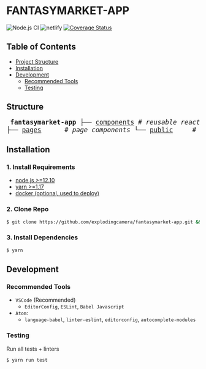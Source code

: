 <h1>FANTASYMARKET-APP</h1>

![Node.js CI](https://github.com/explodingcamera/fantasymarket-app/workflows/Node.js%20CI/badge.svg?branch=develop)
![netlify](https://img.shields.io/netlify/306db36d-47d1-40d3-9f52-c52a5b7633e5?style=flat)
[![Coverage Status](https://coveralls.io/repos/github/explodingcamera/fantasymarket-app/badge.svg?t=LFt2Sc)](https://coveralls.io/github/explodingcamera/fantasymarket-app)

## Table of Contents

- [Project Structure](#structure)
- [Installation](#installation)
- [Development](#development)
  - [Recommended Tools](#recommended-tools)
  - [Testing](#testing)

## Structure

<big><pre>
**fantasymarket-app**
├── [components](components/) _# reusable react components_
├── [pages](packages/) &nbsp;&nbsp;&nbsp;&nbsp; _# page components_
└── [public](public/) &nbsp;&nbsp;&nbsp; _# static files_</pre></big>

## Installation

### 1. Install Requirements

- [node.js >=12.10](https://nodejs.org/en/download/)
- [yarn >=1.17](https://classic.yarnpkg.com/en/docs/install)
- [docker (optional, used to deploy)](https://docs.docker.com/engine/installation/#supported-platforms)

### 2. Clone Repo

```bash
$ git clone https://github.com/explodingcamera/fantasymarket-app.git && cd fantasymarket-app
```

### 3. Install Dependencies

```bash
$ yarn
```

## Development

### Recommended Tools

- `VSCode` (Recommended)
	- `EditorConfig`, `ESLint`, `Babel Javascript`
- `Atom`:
	- `language-babel`, `linter-eslint`, `editorconfig`, `autocomplete-modules`

### Testing

Run all tests + linters

```bash
$ yarn run test
```

<br>
